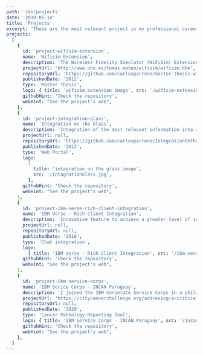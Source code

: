```yaml
---
path: '/en/projects'
date: '2019-05-14'
title: 'Projects'
excerpt: 'These are the most relevant project in my professional career'
projects:
  [
    {
      id: 'project-wifisim-extension',
      name: 'Wifisim Extension',
      description: 'The Wireless Fidelity Simulator (WiFiSim) Extension, designed to plan, optimise and deploy Wireless communications',
      projectUrl: 'http://www.uhu.es/tomas.mateo/wifisim/wifisim.htm',
      repositoryUrl: 'https://github.com/carlosparreno/master-thesis-wifisim-extension',
      publishedDate: '2012',
      type: 'Master Thesis',
      logo: { title: 'wifisim extension image', src: '/wifisim-extension.jpg' },
      githubHint: 'Check the repository',
      webHint: "See the project's web",
    },
    {
      id: 'project-integration-glass',
      name: 'Integration on the Glass',
      description: 'Integration of the most relevant information into a single portal for the Software Group Sales Managers at IBM Benelux',
      projectUrl: null,
      repositoryUrl: 'https://github.com/carlosparreno/IntegrationOnTheGlass',
      publishedDate: '2013',
      type: 'Web Portal',
      logo:
        {
          title: 'intagration on the glass image',
          src: '/IntagrationGlass.jpg',
        },
      githubHint: 'Check the repository',
      webHint: "See the project's web",
    },
    {
      id: 'project-ibm-verse-rich-client-integration',
      name: 'IBM Verse - Rich Client Integration',
      description: 'Innovative feature to achieve a greater level of interoperability between IBM Sametime desktop application and IBM Verse chat. The novel part comes with an implementation that does not require any security configuration on the browser or the desktop application.',
      projectUrl: null,
      repositoryUrl: null,
      publishedDate: '2016',
      type: 'Chat integration',
      logo:
        { title: 'IBM Verse - Rich Client Integration', src: '/ibm-verse.png' },
      githubHint: 'Check the repository',
      webHint: "See the project's web",
    },
    {
      id: 'project-ibm-service-corps',
      name: 'IBM Serice Corps - INCAN Paraguay',
      description: 'I joined the IBM Corporate Service Corps in a philanthropic project in Paraguay to work alongside leading international cancer organisations to improve cancer care in low and middle income countries. The outcome was a Structured Reporting Tool for Anatomical Cancer Pathology.',
      projectUrl: 'https://citycancerchallenge.org/addresing-a-critical-gap-in-the-areas-of-pathology-and-cancer-surveillance/',
      repositoryUrl: null,
      publishedDate: '2020',
      type: 'Cancer Pathology Reporting Tool',
      logo: { title: 'IBM Service Corps - INCAN Paraguay', src: '/incan.jpg' },
      githubHint: 'Check the repository',
      webHint: "See the project's web",
    },
  ]
---
```

